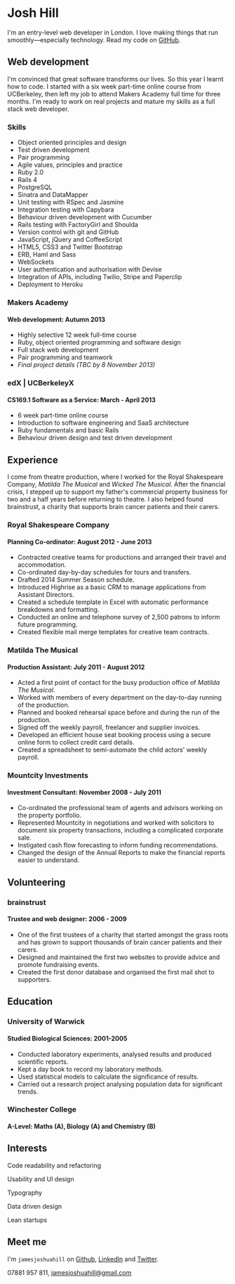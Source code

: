 Josh Hill
=========

I'm an entry-level web developer in London.
I love making things that run smoothly&mdash;especially technology.
Read my code on [GitHub].

Web development
---------------

I'm convinced that great software transforms our lives. So this year I learnt
how to code. I started with a six week part-time online course from UCBerkeley,
then left my job to attend Makers Academy full time for three months. I'm ready
to work on real projects and mature my skills as a full stack web developer.

### Skills

  - Object­ oriented principles and design
  - Test­ driven development
  - Pair programming
  - Agile values, principles and practice
  - Ruby 2.0
  - Rails 4
  - PostgreSQL
  - Sinatra and DataMapper
  - Unit testing with RSpec and Jasmine
  - Integration testing with Capybara
  - Behaviour driven development with Cucumber
  - Rails testing with FactoryGirl and Shoulda
  - Version control with git and GitHub
  - JavaScript, jQuery and CoffeeScript
  - HTML5, CSS3 and Twitter Bootstrap
  - ERB, Haml and Sass
  - WebSockets
  - User authentication and authorisation with Devise
  - Integration of APIs, including Twilio, Stripe and Paperclip
  - Deployment to Heroku

### Makers Academy
#### Web development: Autumn 2013

  - Highly selective 12 week full-time course
  - Ruby, object oriented programming and software design
  - Full stack web development
  - Pair programming and teamwork
  - _Final project details (TBC by 8 November 2013)_

### edX | UCBerkeleyX
#### CS169.1 Software as a Service: March - April 2013

  - 6 week part-time online course
  - Introduction to software engineering and SaaS architecture
  - Ruby fundamentals and basic Rails
  - Behaviour driven design and test driven development

Experience
----------

I come from theatre production, where I worked for the Royal Shakespeare
Company, _Matilda The Musical_ and _Wicked The Musical_. After the financial
crisis, I stepped up to support my father's commercial property business for
two and a half years before returning to theatre. I also helped found
brainstrust, a charity that supports brain cancer patients and their carers.

### Royal Shakespeare Company
#### Planning Co-ordinator: August 2012 - June 2013

  - Contracted creative teams for productions and arranged their travel and
    accommodation.
  - Co-ordinated day-by-day schedules for tours and transfers.
  - Drafted 2014 Summer Season schedule.
  - Introduced Highrise as a basic CRM to manage applications from Assistant
    Directors.
  - Created a schedule template in Excel with automatic performance breakdowns
    and formatting.
  - Conducted an online and telephone survey of 2,500 patrons to inform future
    programming.
  - Created flexible mail merge templates for creative team contracts.

### Matilda The Musical
#### Production Assistant: July 2011 - August 2012

  - Acted a first point of contact for the busy production office of
    _Matilda The Musical_.
  - Worked with members of every department on the day-to-day running of the
    production.
  - Planned and booked rehearsal space before and during the run of the
    production.
  - Signed off the weekly payroll, freelancer and supplier invoices.
  - Developed an efficient house seat booking process using a secure online
    form to collect credit card details.
  - Created a spreadsheet to semi-automate the child actors' weekly payroll.

### Mountcity Investments
#### Investment Consultant: November 2008 - July 2011

  - Co-ordinated the professional team of agents and advisors working on the
    property portfolio.
  - Represented Mountcity in negotiations and worked with solicitors to
    document six property transactions, including a complicated corporate sale.
  - Instigated cash flow forecasting to inform funding recommendations.
  - Changed the design of the Annual Reports to make the financial reports
    easier to understand.

Volunteering
------------

### brainstrust
#### Trustee and web designer: 2006 - 2009

  - One of the first trustees of a charity that started amongst the grass roots
    and has grown to support thousands of brain cancer patients and their
    carers.
  - Designed and maintained the first two websites to provide advice and
    promote fundraising events.
  - Created the first donor database and organised the first mail shot to
    supporters.

Education
---------

### University of Warwick
#### Studied Biological Sciences: 2001-2005

  - Conducted laboratory experiments, analysed results and produced scientific
    reports.
  - Kept a day book to record my laboratory methods.
  - Used statistical models to calculate the significance of results.
  - Carried out a research project analysing population data for significant
    trends.

### Winchester College
#### A-Level: Maths (A), Biology (A) and Chemistry (B)

Interests
---------

Code readability and refactoring

Usability and UI design

Typography

Data driven design

Lean startups

Meet me
-------
I'm `jamesjoshuahill` on [Github], [LinkedIn] and [Twitter].

07881 957 811,
[jamesjoshuahill@gmail.com]

  [jamesjoshuahill@gmail.com]: mailto:jamesjoshuahill@gmail.com
  [GitHub]: https://github.com/jamesjoshuahill
  [LinkedIn]: http://linkedin.com/in/jamesjoshuahill
  [Twitter]: http://twitter.com/jamesjoshuahill
  [Tumblr]: http://jamesjoshuahill.tumblr.com
